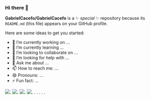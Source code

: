 ### Hi there 👋

**GabrielCacefo/GabrielCacefo** is a ✨ _special_ ✨ repository because its `README.md` (this file) appears on your GitHub profile.

Here are some ideas to get you started:

- 🔭 I’m currently working on ...
- 🌱 I’m currently learning ...
- 👯 I’m looking to collaborate on ...
- 🤔 I’m looking for help with ...
- 💬 Ask me about ...
- 📫 How to reach me: ...
- 😄 Pronouns: ...
- ⚡ Fun fact: ...

![](https://media4.giphy.com/media/v1.Y2lkPTc5MGI3NjExcGtieDg5cTR6bXo4bDY3ZXVrZnZwempyNXM3ZDJsdjllc2piYWxiNyZlcD12MV9pbnRlcm5hbF9naWZfYnlfaWQmY3Q9Zw/ck69E9GRgzWOk7WmV5/giphy.gif).
![](https://media3.giphy.com/media/v1.Y2lkPTc5MGI3NjExbjRucXJjYm8zdzczOWZwa2lndHVkaXRvdm9nNzBobzRwbmxuc3BkeCZlcD12MV9pbnRlcm5hbF9naWZfYnlfaWQmY3Q9Zw/XN1Ah4lr9g1VQVoVCL/giphy.gif).
![](https://media1.giphy.com/media/v1.Y2lkPTc5MGI3NjExNGthcWNpcTlmcmw5Y3Y1dXhhOWZjYjQ4eG1jMXV0cWs3bTZsdjJrNyZlcD12MV9pbnRlcm5hbF9naWZfYnlfaWQmY3Q9Zw/0f1mZmsqaJ5i0u6YMs/giphy.gif).
![](https://media3.giphy.com/media/v1.Y2lkPTc5MGI3NjExODlxY3N1aDRwbXlhMG84ZDMxOTFkOW9oMnV0OHQ1cmh1ZmtwcnQ1dyZlcD12MV9pbnRlcm5hbF9naWZfYnlfaWQmY3Q9Zw/g8Jcxh1rACsjwUZdwx/giphy.gif).
![]().
![]().
![]().
![]().
![]().
